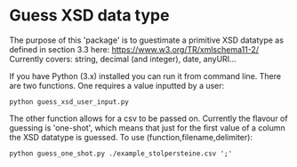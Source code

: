# Guess XSD data type

The purpose of this 'package' is to guestimate a primitive XSD datatype as defined in section 3.3 here: https://www.w3.org/TR/xmlschema11-2/ Currently covers: string, decimal (and integer), date, anyURI...

If you have Python (3.x) installed you can run it from command line. There are two functions. One requires a value inputted by a user:
```
python guess_xsd_user_input.py
```

The other function allows for a csv to be passed on. Currently the flavour of guessing is 'one-shot', which means that just for the first value of a column the XSD datatype is guessed. To use (function,filename,delimiter):
```
python guess_one_shot.py ./example_stolpersteine.csv ';'
```
